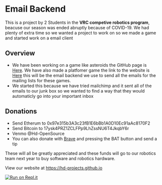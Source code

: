 # Email Backend

This is a project by 2 Students in the **VRC competive robotics program**, beacuse our season was ended abruptly because of COVID-19. We had plenty of extra time so we wanted a project to work on so we made a game and started work on a email client

## Overview

* We have been working on a game like asteroids the GitHub page is [Here](https://github.com/The-Bit-One/Asteroid_Dodge). We have also made a platfomer game the link to the website is [Here](https://sites.google.com/site/playdoctorcabbage/home) this will be the email backend we use to send all the emails for the mailing lists for these games.
* We started this because we have tried mailchimp and it sent all of the emails to our junk box so we wanted to find a way that they would automaticly go into your important inbox

## Donations

* Send Etherum to 0x97e315b3A3c23fB1E6bBb1A0D10Ec91aAc8170F2
* Send Bitcoin to 17ysk4PRZ1ZCLFPp9LhZssNU6T4JkqbY6r
* Venmo @Hd-OpenSource
* You can also donate with [Brave](https://brave.com/adl729) and pressing the BAT button and send a tip

These will all be greatly appreciated and these funds will go to our robotics team next year to buy software and robotics hardware.

View our website at https://hd-projects.github.io

[![Run on Repl.it](https://repl.it/badge/github/ad101-lab/Python-backend)](https://repl.it/github/ad101-lab/Python-backend)

